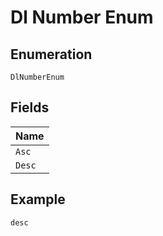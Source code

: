 
# Dl Number Enum

## Enumeration

`DlNumberEnum`

## Fields

| Name |
|  --- |
| `Asc` |
| `Desc` |

## Example

```
desc
```

